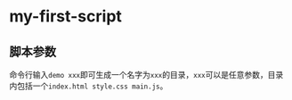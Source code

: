 # my-first-script
## 脚本参数
命令行输入`demo xxx`即可生成一个名字为`xxx`的目录，`xxx`可以是任意参数，目录内包括一个`index.html style.css main.js`。

